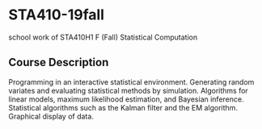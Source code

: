 # STA410-19fall
school work of STA410H1 F (Fall) Statistical Computation
## Course Description
Programming in an interactive statistical environment. Generating random variates and evaluating statistical methods by simulation. Algorithms for linear models, maximum likelihood estimation, and Bayesian inference. Statistical algorithms such as the Kalman filter and the EM algorithm. Graphical display of data.
